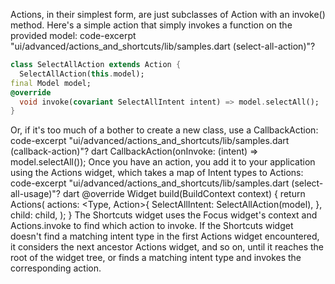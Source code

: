 Actions, in their simplest form, are just subclasses of Action<Intent> with an
invoke() method. Here's a simple action that simply invokes a function on the
provided model:
code-excerpt "ui/advanced/actions_and_shortcuts/lib/samples.dart (select-all-action)"?
```dart
class SelectAllAction extends Action {
  SelectAllAction(this.model);
final Model model;
@override
  void invoke(covariant SelectAllIntent intent) => model.selectAll();
}
```
Or, if it's too much of a bother to create a new class, use a CallbackAction:
code-excerpt "ui/advanced/actions_and_shortcuts/lib/samples.dart (callback-action)"?
dart
CallbackAction(onInvoke: (intent) => model.selectAll());
Once you have an action, you add it to your application using the Actions
widget, which takes a map of Intent types to Actions:
code-excerpt "ui/advanced/actions_and_shortcuts/lib/samples.dart (select-all-usage)"?
dart
@override
Widget build(BuildContext context) {
  return Actions(
    actions: <Type, Action<Intent>>{
      SelectAllIntent: SelectAllAction(model),
    },
    child: child,
  );
}
The Shortcuts widget uses the Focus widget's context and Actions.invoke to
find which action to invoke. If the Shortcuts widget doesn't find a matching
intent type in the first Actions widget encountered, it considers the next
ancestor Actions widget, and so on, until it reaches the root of the widget
tree, or finds a matching intent type and invokes the corresponding action.

